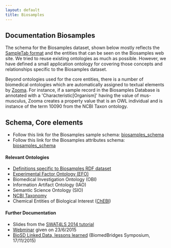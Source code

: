 ```yaml
---
layout: default
title: Biosamples
---
```

## Documentation Biosamples

The schema for the Biosamples dataset, shown below mostly reflects the [SampleTab format](https://www.ebi.ac.uk/biosamples/help/st.html) and the entities that can be seen on the Biosamples web site. We tried to reuse existing ontologies as much as possible. However, we have defined a small application ontology for covering those concepts and relationships specific to the Biosamples dataset.

Beyond ontologies used for the core entities, there is a number of biomedical ontologies which are automatically assigned to textual elements by [Zooma](http://www.ebi.ac.uk/spot/zooma/). For instance, if a sample record in the Biosamples Database is annotated with a 'Characteristic[Organism]' having the value of mus-musculus, Zooma creates a property value that is an OWL individual and is instance of the term 10090 from the NCBI Taxon ontology.

## Schema, Core elements
* Follow this link for the Biosamples sample schema: [biosamples_schema](../static/biosamples/biosd_samples.png)
* Follow this link for the Biosamples attributes schema: [biosamples_schema](../biosamples/biosd_attributes.png)

#### Relevant Ontologies

* [Definitions specific to Biosamples RDF dataset](https://github.com/EBIBioSamples/biosd2rdf/blob/master/src/main/assembly/resources/rdf/biosd_terms.ttl)
* [Experimental Factor Ontology (EFO)](http://www.ebi.ac.uk/efo/)
* Biomedical Investigation Ontology (OBI)
* Information Artifact Ontology (IAO)
* Semantic Science Ontology (SIO)
* [NCBI Taxonomy](https://www.ncbi.nlm.nih.gov/taxonomy)
* Chemical Entities of Biological Interest ([ChEBI](http://www.ebi.ac.uk/chebi/))


#### Further Documentation
* Slides from the [SWAT4LS 2014 tutorial](https://www.slideshare.net/mbrandizi/biosd-tutorial-2014-editition)
* [Webminar](https://prezi.com/wbby6fk0bqrn/biomedbridges-webinar-2362015/) given on 23/6/2015
* [BioSD Linked Data, lessons learned](https://prezi.com/vxox0pgra6d7/biosd-linked-data-lessons-learned/) (BiomedBridges Symposium, 17/11/2015)
